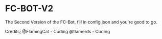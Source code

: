 # FC-BOT-V2
The Second Version of the FC-Bot, fill in config.json and you're good to go.


Credits;
@FlamingCat - Coding
@flamerds - Coding
